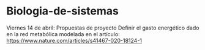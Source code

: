 # Biologia-de-sistemas

Viernes 14 de abril: Propuestas de proyecto
Definir el gasto energético dado en la red metabólica modelada en el artículo: https://www.nature.com/articles/s41467-020-18124-1
